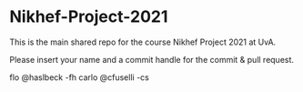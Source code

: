 # Nikhef-Project-2021

This is the main shared repo for the course Nikhef Project 2021 at UvA.

Please insert your name and a commit handle for the commit & pull request.

flo @haslbeck -fh
carlo @cfuselli -cs